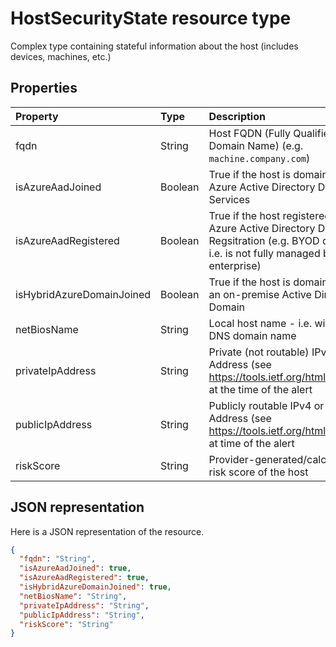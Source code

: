 # HostSecurityState resource type

Complex type containing stateful information about the host (includes devices, machines, etc.)

## Properties

| Property   | Type|Description|
|:---------------|:--------|:----------|
|fqdn|String|Host FQDN (Fully Qualified Domain Name) (e.g. ```machine.company.com```)|
|isAzureAadJoined|Boolean|True if the host is domain joined to Azure Active Directory Domain Services|
|isAzureAadRegistered|Boolean|True if the host registered with Azure Active Directory Device Regsitration (e.g. BYOD devices - i.e. is not fully managed by enterprise)|
|isHybridAzureDomainJoined|Boolean|True if the host is domain joined to an on-premise Active Directory Domain|
|netBiosName|String|Local host name - i.e. without DNS domain name|
|privateIpAddress|String|Private (not routable) IPv4 or IPv6 Address (see https://tools.ietf.org/html/rfc1918) at the time of the alert|
|publicIpAddress|String|Publicly routable IPv4 or IPv6 Address (see https://tools.ietf.org/html/rfc1918) at time of the alert|
|riskScore|String|Provider-generated/calculated risk score of the host|

## JSON representation

Here is a JSON representation of the resource.

<!-- {
  "blockType": "resource",
  "optionalProperties": [

  ],
  "@odata.type": "microsoft.graph.HostSecurityState"
}-->

```json
{
  "fqdn": "String",
  "isAzureAadJoined": true,
  "isAzureAadRegistered": true,
  "isHybridAzureDomainJoined": true,
  "netBiosName": "String",
  "privateIpAddress": "String",
  "publicIpAddress": "String",
  "riskScore": "String"
}

```

<!-- uuid: 8fcb5dbc-d5aa-4681-8e31-b001d5168d79
2015-10-25 14:57:30 UTC -->
<!-- {
  "type": "#page.annotation",
  "description": "HostSecurityState resource",
  "keywords": "",
  "section": "documentation",
  "tocPath": ""
}-->